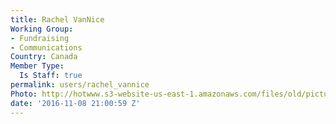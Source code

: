 ```yaml
---
title: Rachel VanNice
Working Group:
- Fundraising
- Communications
Country: Canada
Member Type:
  Is Staff: true
permalink: users/rachel_vannice
Photo: http://hotwww.s3-website-us-east-1.amazonaws.com/files/old/pictures/picture-347-1479145295.jpg
date: '2016-11-08 21:00:59 Z'
---
```


